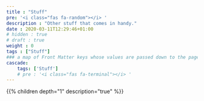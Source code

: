 ```yaml
---
title : "Stuff"
pre: '<i class="fas fa-random"></i> '
description : "Other stuff that comes in handy."
date : 2020-03-11T12:29:46+01:00
# hidden : true
# draft : true
weight : 0
tags : ["Stuff"]
### a map of Front Matter keys whose values are passed down to the page's descendants unless overwritten by self or a closer ancestor's cascade. 
cascade:
    tags: ['Stuff']
    # pre : '<i class="fas fa-terminal"></i> '
---
```


{{% children depth="1" description="true" %}}
